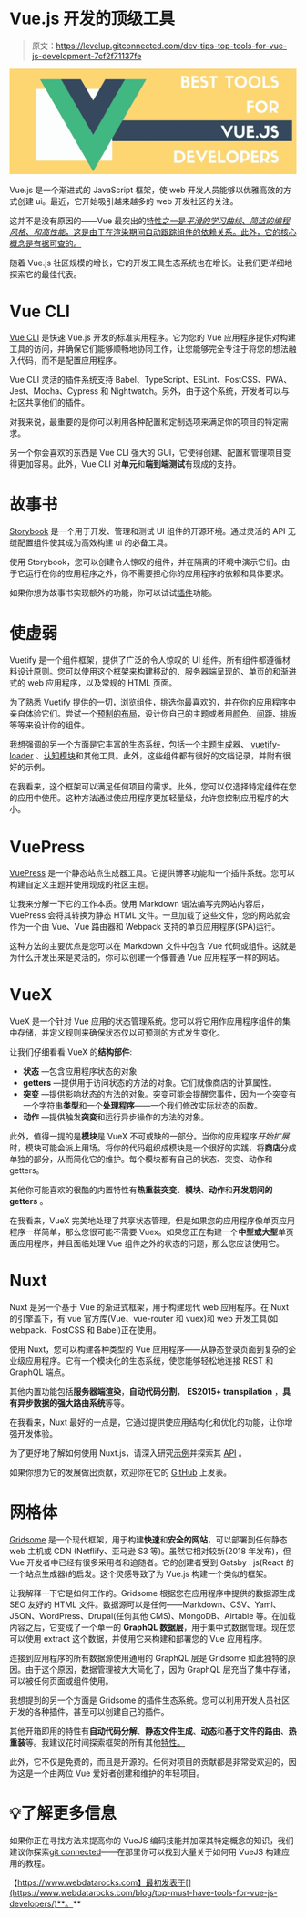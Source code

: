 # Vue.js 开发的顶级工具

> 原文：<https://levelup.gitconnected.com/dev-tips-top-tools-for-vue-js-development-7cf2f71137fe>

![](img/60f080349d45e049ec6d4022feb53afe.png)

Vue.js 是一个渐进式的 JavaScript 框架，使 web 开发人员能够以优雅高效的方式创建 ui。最近，它开始吸引越来越多的 web 开发社区的关注。

这并不是没有原因的——Vue 最突出的[特性之一是*平滑的学习曲线*、*简洁的编程风格、*和*高性能*，这是由于在渲染期间自动跟踪组件的依赖关系。此外，它的核心概念是有据可查的。](https://www.webdatarocks.com/blog/what-vue-is-all-about/)

随着 Vue.js 社区规模的增长，它的开发工具生态系统也在增长。让我们更详细地探索它的最佳代表。

# Vue CLI

[Vue CLI](https://cli.vuejs.org/) 是快速 Vue.js 开发的标准实用程序。它为您的 Vue 应用程序提供对构建工具的访问，并确保它们能够顺畅地协同工作，让您能够完全专注于将您的想法融入代码，而不是配置应用程序。

Vue CLI 灵活的插件系统支持 Babel、TypeScript、ESLint、PostCSS、PWA、Jest、Mocha、Cypress 和 Nightwatch。另外，由于这个系统，开发者可以与社区共享他们的插件。

对我来说，最重要的是你可以利用各种配置和定制选项来满足你的项目的特定需求。

另一个你会喜欢的东西是 Vue CLI 强大的 GUI，它使得创建、配置和管理项目变得更加容易。此外，Vue CLI 对**单元**和**端到端测试**有现成的支持。

# 故事书

[Storybook](https://storybook.js.org/) 是一个用于开发、管理和测试 UI 组件的开源环境。通过灵活的 API 无缝配置组件使其成为高效构建 ui 的必备工具。

使用 Storybook，您可以创建令人惊叹的组件，并在隔离的环境中演示它们。由于它运行在你的应用程序之外，你不需要担心你的应用程序的依赖和具体要求。

如果你想为故事书实现额外的功能，你可以试试[插件](https://storybook.js.org/docs/addons/introduction/)功能。

# 使虚弱

Vuetify 是一个组件框架，提供了广泛的令人惊叹的 UI 组件。所有组件都遵循材料设计原则。您可以使用这个框架来构建移动的、服务器端呈现的、单页的和渐进式的 web 应用程序，以及常规的 HTML 页面。

为了熟悉 Vuetify 提供的一切，[浏览](https://vuetifyjs.com/en/components/api-explorer)组件，挑选你最喜欢的，并在你的应用程序中亲自体验它们。尝试一个[预制的布局](https://vuetifyjs.com/en/getting-started/pre-made-layouts)，设计你自己的主题或者用[颜色](https://vuetifyjs.com/en/styles/colors)、[间距](https://vuetifyjs.com/en/styles/spacing)、[排版](https://vuetifyjs.com/en/styles/typography)等等来设计你的组件。

我想强调的另一个方面是它丰富的生态系统，包括一个[主题生成器](https://theme-generator.vuetifyjs.com/)、 [vuetify-loader](https://github.com/vuetifyjs/vuetify-loader) 、[认知模块](https://cognito.vuetifyjs.com)和其他工具。此外，这些组件都有很好的文档记录，并附有很好的示例。

在我看来，这个框架可以满足任何项目的需求。此外，您可以仅选择特定组件在您的应用中使用。这种方法通过使应用程序更加轻量级，允许您控制应用程序的大小。

# VuePress

[VuePress](https://vuepress.vuejs.org/) 是一个静态站点生成器工具。它提供博客功能和一个插件系统。您可以构建自定义主题并使用现成的社区主题。

让我来分解一下它的工作本质。使用 Markdown 语法编写完网站内容后，VuePress 会将其转换为静态 HTML 文件。一旦加载了这些文件，您的网站就会作为一个由 Vue、Vue 路由器和 Webpack 支持的单页应用程序(SPA)运行。

这种方法的主要优点是您可以在 Markdown 文件中包含 Vue 代码或组件。这就是为什么开发出来是灵活的，你可以创建一个像普通 Vue 应用程序一样的网站。

# VueX

VueX 是一个针对 Vue 应用的状态管理系统。您可以将它用作应用程序组件的集中存储，并定义规则来确保状态仅以可预测的方式发生变化。

让我们仔细看看 VueX 的**结构部件**:

*   **状态** —包含应用程序状态的对象
*   **getters** —提供用于访问状态的方法的对象。它们就像商店的计算属性。
*   **突变** —提供影响状态的方法的对象。突变可能会提醒您事件，因为一个突变有一个字符串**类型**和一个**处理程序**——一个我们修改实际状态的函数。
*   **动作** —提供触发**突变**和运行异步操作的方法的对象。

此外，值得一提的是**模块**是 VueX 不可或缺的一部分。当你的应用程序*开始扩展*时，模块可能会派上用场。将你的代码组织成模块是一个很好的实践，将**商店**分成单独的部分，从而简化它的维护。每个模块都有自己的状态、突变、动作和 getters。

其他你可能喜欢的很酷的内置特性有**热重装突变**、**模块**、**动作**和**开发期间的 getters** 。

在我看来，VueX 完美地处理了共享状态管理。但是如果您的应用程序像单页应用程序一样简单，那么您很可能不需要 Vuex。如果您正在构建一个**中型或大型**单页面应用程序，并且面临处理 Vue 组件之外的状态的问题，那么您应该使用它。

# Nuxt

Nuxt 是另一个基于 Vue 的渐进式框架，用于构建现代 web 应用程序。在 Nuxt 的引擎盖下，有 vue 官方库(Vue、vue-router 和 vuex)和 web 开发工具(如 webpack、PostCSS 和 Babel)正在使用。

使用 Nuxt，您可以构建各种类型的 Vue 应用程序——从静态登录页面到复杂的企业级应用程序。它有一个模块化的生态系统，使您能够轻松地连接 REST 和 GraphQL 端点。

其他内置功能包括**服务器端渲染**，**自动代码分割**， **ES2015+ transpilation** ，**具有异步数据的强大路由系统**等等。

在我看来，Nuxt 最好的一点是，它通过提供使应用结构化和优化的功能，让你增强开发体验。

为了更好地了解如何使用 Nuxt.js，请深入研究[示例](https://nuxtjs.org/examples)并探索其 [API](https://nuxtjs.org/api) 。

如果你想为它的发展做出贡献，欢迎你在它的 [GitHub](https://github.com/nuxt/nuxt.js) 上发表。

# 网格体

[Gridsome](https://gridsome.org) 是一个现代框架，用于构建**快速**和**安全的网站**，可以部署到任何静态 web 主机或 CDN (Netflify、亚马逊 S3 等)。虽然它相对较新(2018 年发布)，但 Vue 开发者中已经有很多采用者和追随者。它的创建者受到 Gatsby . js(React 的一个站点生成器)的启发。这个灵感导致了为 Vue.js 构建一个类似的框架。

让我解释一下它是如何工作的。Gridsome 根据您在应用程序中提供的数据源生成 SEO 友好的 HTML 文件。数据源可以是任何——Markdown、CSV、Yaml、JSON、WordPress、Drupal(任何其他 CMS)、MongoDB、Airtable 等。在加载内容之后，它变成了一个单一的 **GraphQL 数据层**，用于集中式数据管理。现在您可以使用 extract 这个数据，并使用它来构建和部署您的 Vue 应用程序。

连接到应用程序的所有数据源使用通用的 GraphQL 层是 Gridsome 如此独特的原因。由于这个原因，数据管理被大大简化了，因为 GraphQL 层充当了集中存储，可以被任何页面或组件使用。

我想提到的另一个方面是 Gridsome 的插件生态系统。您可以利用开发人员社区开发的各种插件，甚至可以创建自己的插件。

其他开箱即用的特性有**自动代码分解**、**静态文件生成**、**动态**和**基于文件的路由**、**热重装**等。我建议花时间探索框架的所有其他[特性。](https://gridsome.org/docs/)

此外，它不仅是免费的，而且是开源的。任何对项目的贡献都是非常受欢迎的，因为这是一个由两位 Vue 爱好者创建和维护的年轻项目。

# 💡了解更多信息

如果你正在寻找方法来提高你的 VueJS 编码技能并加深其特定概念的知识，我们建议你探索[git connected](https://gitconnected.com/learn/vue-js)——在那里你可以找到大量关于如何用 VueJS 构建应用的教程。

【https://www.webdatarocks.com】最初发表于[](https://www.webdatarocks.com/blog/top-must-have-tools-for-vue-js-developers/)**。**